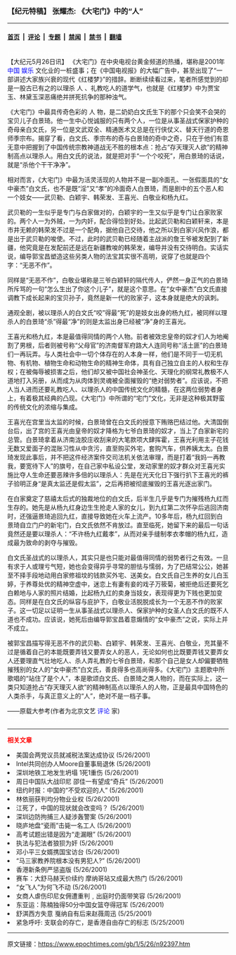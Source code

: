 ### 【纪元特稿】 张耀杰:  《大宅门》中的“人”

---

#### [首页](../../../..?n92397) &nbsp;|&nbsp; [评论](../../../../../epoch-comment?n92397) &nbsp;|&nbsp; [专题](../../../../../epoch-special?n92397) &nbsp;|&nbsp; [禁闻](../../../../../epoch-news?n92397) &nbsp;|&nbsp; [禁书](../../../../../books?n92397) &nbsp;|&nbsp; [翻墙](https://github.com/gfw-breaker/nogfw/blob/master/README.md?n92397)


<div class="post_content" id="artbody" itemprop="articleBody">
 <!-- article content begin -->
 <p>
  <font color="#ffffff">
   (http://www.epochtimes.com)
  </font>
  <br/>
  【大纪元5月26日讯】 《大宅门》在中央电视台黄金频道的热播，堪称是2001年
  <ok href="http://www3.epochtimes.com/news/epochnews/main/2.html">
   <font color="blue">
    中国
   </font>
  </ok>
  <ok href="https://www.epochtimes.com/news/epochnews/main/12.html">
   <font color="blue">
    娱乐
   </font>
  </ok>
  文化业的一桩盛事；在《中国电视报》的大幅广告中，甚至出现了“一部讲述大家族兴衰的现代《红楼梦》”的措辞。断断续续看过来，笔者所感觉到的却是一股古已有之的以理杀
  <ok href="https://www.epochtimes.com/gb/tag/%E4%BA%BA.html">
   人
  </ok>
  、礼教吃人的道学气，也就是《红楼梦》中为贾宝玉、林黛玉深恶痛绝并拼死抗争的那种浊气。
 </p>
 <p>
  《大宅门》中最具传奇色彩的
  <ok href="https://www.epochtimes.com/gb/tag/%E4%BA%BA.html">
   人
  </ok>
  物，是二奶奶白文氏生下的那个只会笑不会哭的宝贝儿子白景琦。他一生中心悦诚服的只有两个人，一位是从事圣战式保家护种的奇母亲白文氏，另一位是文武双全、精通医术又总是在行侠仗义、替天行道的奇恩师季宗布。揭穿了看，白文氏、季宗布的奇与白景琦的奇中之奇，只在于他们有意无意中把握到了中国传统宗教神道战无不胜的根本点：抢占“存天理灭人欲”的精神制高点以理杀人。用白文氏的说法，就是把对手“一个个咬死”，用白景琦的话说，就是“杀他个干干净净”。
 </p>
 <p>
  相对而言，《大宅门》中最为活灵活现的人物并不是一副冷面孔、一张假面具的“女中豪杰”白文氏，也不是既“淫”又“孝”的冷面奇人白景琦，而是剧中的五个恶人和一个妓女——武贝勒、白颖宇、韩荣发、王喜光、白敬业和杨九红。
 </p>
 <p>
  武贝勒的一生似乎是专门与白家做对的，白颖宇的一生又似乎是专门让白家败家的。两个人一为外贼，一为内奸，配合得恰到好处。比起武贝勒和白颖轩来，本是市井无赖的韩荣发不过是一个配角，据他自己交待，他之所以到白家兴风作浪，都是出于武贝勒的唆使。不过，此时的武贝勒已经随着主战派的詹王爷被发配到了新疆，他究竟是在发配前还是远在新疆教唆的韩荣发，编导并没有交待明白。实话实说，编导郭宝昌塑造这些另类人物的法宝其实很不高明，说穿了也就是四个字：“无恶不作”。
 </p>
 <p>
  同样是“无恶不作”，白敬业堪称是三爷白颖轩的隔代传人，俨然一身正气的白景琦所斥骂的一句“怎么生出了你这个儿子”，就是这个意思。在“女中豪杰”白文氏直接调教下成长起来的宝贝孙子，竟然是新一代的败家子，这本身就是绝大的讽刺。
 </p>
 <p>
  通观全剧，被以理杀人的白文氏“咬”得最“死”的是妓女出身的杨九红，被同样以理杀人的白景琦“杀”得最“净”的则是太监出身已经被“净”身的王喜光。
 </p>
 <p>
  王喜光和杨九红，本是最值得同情的两个人物。前者被效忠皇帝的奴才们人为地阉割了男根，后者则被号称“父母官”的济南督军府路大人连同号称“活土匪”的白景琦们一再玩弄。与人类社会中一切个体存在的人本身一样，他们是不同于一切无机物、有机物、植物生命和动物生命的精神生命体，具有自己独立自主的人权和生存权；在被侮辱被损害之后，他们却又被中国社会神圣化、天理化的纲常礼教极不人道地打入另册，从而成为从肉体到灵魂被全面摧毁的“绝对弱势者”。应该说，不把人当人进而还要礼教吃人、以理杀人的中国传统文化的精髓，在这两位弱势者身上，有着极其经典的凸现。《大宅门》中所谓的“宅门”文化，无非是这种极其野蛮的传统文化的浓缩与集成。
 </p>
 <p>
  王喜光在宫里当太监的时候，白景琦曾在白文氏的授意下贿赂巴结过他。大清国倒台后，出了宫的王喜光由皇帝的奴才降格为七爷白景琦的奴才，当上了白家新宅的总管。白景琦拿着从济南泷胶庄收刮来的大笔款项大肆挥霍，王喜光利用主子花钱无数又爱面子的混账习性从中贪污，直至购买外宅，套购汽车，供养姨太太。白景琦发现此事后，并不把这件经济案件交司法机关依法审理，而是打着“我妈一再教我，要宽待下人”的旗号，在自己家中私设公堂，发动家里的奴才群众对王喜光实施比夺人生命还要恶辣许多倍的以理杀人：先是在光天化日下强行扒下王喜光的裤子验明正身“是真太监还是假太监”，之后再把被彻底摧毁的王喜光逐出家门。
 </p>
 <p>
  在白家奠定了慈禧太后式的独裁地位的白文氏，后半生几乎是专门为摧残杨九红而生存的。她先是从杨九红身边生生抢走人家的女儿，到九红第二次怀孕后逃回济南时，还强逼景琦追回九红，直接导致她在火车上流产。10多年后，杨九红回到白景琦自立门户的新宅门，白文氏依然不肯放过。直至临死，她留下来的最后一句话竟然还是要以理杀人：“不许杨九红戴孝”，从而对亲手缝制孝衣孝帽的杨九红，造成最为致命的剥夺与摧毁。
 </p>
 <p>
  白文氏圣战式的以理杀人，其实只是也只能对最值得同情的弱势者行之有效。一旦有求于人或理亏气短，她也会变得异乎寻常的胆怯与懦弱，为了巴结常公公，她甚至不择手段地动用白家修祖坟的钱款买外宅、送美女。白文氏自己生养的女儿白玉婷，于养尊处优的精神空虚中，迷恋上有妻有妾的戏子万筱菊，被拒绝后还要死乞白赖地与人家的照片结婚，比起杨九红的卖身当妓女，表现得更为下贱也更加变态。同样是在白文氏的纵容与庇护下，白敬业活脱脱成长为一个无恶不作的败家子。这一切足以证明一生从事圣战式以理杀人、保家护种的女圣人白文氏的既不人道也不成功。应该说，她死后由编导郭宝昌着意煽情的“女中豪杰”之说，实际上并不成立。
 </p>
 <p>
  被郭宝昌描写得无恶不作的武贝勒、白颖宇、韩荣发、王喜光、白敬业，充其量不过是循着自己的本能既要弄钱又要弄女人的恶人，无论如何也比既要弄钱又要弄女人还要理直气壮地吃人、杀人弄礼教的七爷白景琦，和那个自己是女人却偏要牺牲摧残别的女人的“女中豪杰”白文氏，善良得多也高尚得多。《大宅门》主题歌中所歌唱的“站住了是个人”，本是歌颂白文氏、白景琦之类人物的，而在实际上，这一类只知道抢占“存天理灭人欲”的精神制高点以理杀人的人物，正是最具中国特色的人类杀手，与真正意义上的“人”，绝对不是一档子事。
 </p>
 <p>
  ——原载大参考(作者为北京文艺
  <ok href="http://www3.epochtimes.com/news/epochnews/main/8.html">
   <font color="blue">
    评论
   </font>
  </ok>
  家)
  <br/>
  <font color="#ffffff">
   (http://www.dajiyuan.com)
  </font>
 </p>
 <hr/>
 <p>
  <b>
   <font color="red">
    相关文章
   </font>
  </b>
  <br/>
 </p>
 <li>
  <ok href="newscontent.asp?ID=92396" target="_blank">
   美国会两党议员就减税法案达成协议
  </ok>
  (5/26/2001)
  <li>
   <ok href="newscontent.asp?ID=92395" target="_blank">
    Intel共同创办人Moore自董事局退休
   </ok>
   (5/26/2001)
   <li>
    <ok href="newscontent.asp?ID=92386" target="_blank">
     深圳地铁工地发生坍塌 1死1重伤
    </ok>
    (5/26/2001)
    <li>
     <ok href="newscontent.asp?ID=92385" target="_blank">
      周日中国队大战印尼 邵佳一有望成“奇兵”
     </ok>
     (5/26/2001)
     <li>
      <ok href="newscontent.asp?ID=92383" target="_blank">
       纽约时报：中国的“不受欢迎的人”
      </ok>
      (5/26/2001)
      <li>
       <ok href="newscontent.asp?ID=92380" target="_blank">
        林依丽获判均分物业业权
       </ok>
       (5/26/2001)
       <li>
        <ok href="newscontent.asp?ID=92382" target="_blank">
         江死了，中国的现状就会改变吗？
        </ok>
        (5/26/2001)
        <li>
         <ok href="newscontent.asp?ID=92376" target="_blank">
          深圳边防拘捕三人疑涉轰警案
         </ok>
         (5/26/2001)
         <li>
          <ok href="newscontent.asp?ID=92375" target="_blank">
           晓庐地盘“瓷雨”击毙一名工人
          </ok>
          (5/26/2001)
          <li>
           <ok href="newscontent.asp?ID=92374" target="_blank">
            高考试题出错是因为“走漏眼”
           </ok>
           (5/26/2001)
           <li>
            <ok href="newscontent.asp?ID=92373" target="_blank">
             执法与犯法者狼狈为奸
            </ok>
            (5/26/2001)
            <li>
             <ok href="newscontent.asp?ID=92372" target="_blank">
              邓小平三女婿携国宝访台
             </ok>
             (5/26/2001)
             <li>
              <ok href="newscontent.asp?ID=92371" target="_blank">
               “马三家教养院根本没有男犯人?”
              </ok>
              (5/26/2001)
              <li>
               <ok href="newscontent.asp?ID=92370" target="_blank">
                香港新条例严惩盗版
               </ok>
               (5/26/2001)
               <li>
                <ok href="newscontent.asp?ID=92366" target="_blank">
                 赛车：大舒马赫天价续约 摩纳哥站又成最大热门
                </ok>
                (5/26/2001)
                <li>
                 <ok href="newscontent.asp?ID=92365" target="_blank">
                  “女飞人”为何飞不动
                 </ok>
                 (5/26/2001)
                 <li>
                  <ok href="newscontent.asp?ID=92363" target="_blank">
                   女商人虐伤印尼女佣遭重判﹐出庭时仍面带笑容
                  </ok>
                  (5/26/2001)
                  <li>
                   <ok href="newscontent.asp?ID=92359" target="_blank">
                    东亚运：陈楠独得50分中国女篮夺得冠军
                   </ok>
                   (5/26/2001)
                   <li>
                    <ok href="newscontent.asp?ID=92349" target="_blank">
                     舒淇西方失意 戛纳自有后来赵薇周迅
                    </ok>
                    (5/25/2001)
                    <li>
                     <ok href="newscontent.asp?ID=92348" target="_blank">
                      紧急呼吁: 支联会的存亡，是香港自由存亡的标志
                     </ok>
                     (5/25/2001)
                     <br/>
                     <!-- article content end -->
                     <div id="below_article_ad">
                     </div>
                    </li>
                   </li>
                  </li>
                 </li>
                </li>
               </li>
              </li>
             </li>
            </li>
           </li>
          </li>
         </li>
        </li>
       </li>
      </li>
     </li>
    </li>
   </li>
  </li>
 </li>
</div>


---

原文链接：https://www.epochtimes.com/gb/1/5/26/n92397.htm